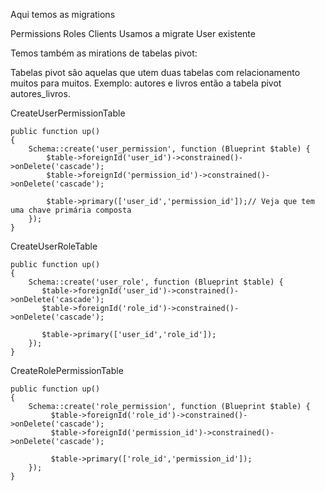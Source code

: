 Aqui temos as migrations

Permissions
Roles
Clients
Usamos a migrate User existente

Temos também as mirations de tabelas pivot:

Tabelas pivot são aquelas que utem duas tabelas com relacionamento muitos para muitos.
Exemplo: autores e livros então a tabela pivot autores_livros.

CreateUserPermissionTable

    public function up()
    {
        Schema::create('user_permission', function (Blueprint $table) {
            $table->foreignId('user_id')->constrained()->onDelete('cascade');
            $table->foreignId('permission_id')->constrained()->onDelete('cascade');
 
            $table->primary(['user_id','permission_id']);// Veja que tem uma chave primária composta
        });
    }

CreateUserRoleTable

    public function up()
    {
        Schema::create('user_role', function (Blueprint $table) {
           $table->foreignId('user_id')->constrained()->onDelete('cascade');
           $table->foreignId('role_id')->constrained()->onDelete('cascade');

           $table->primary(['user_id','role_id']);
        });
    }

CreateRolePermissionTable

    public function up()
    {
        Schema::create('role_permission', function (Blueprint $table) {
             $table->foreignId('role_id')->constrained()->onDelete('cascade');
             $table->foreignId('permission_id')->constrained()->onDelete('cascade');

             $table->primary(['role_id','permission_id']);
        });
    }




